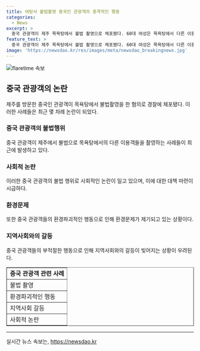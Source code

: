 ```yaml
---
title: 여탕서 불법촬영 중국인 관광객의 충격적인 행동
categories:
  - News
excerpt: >
  중국 관광객이 제주 목욕탕에서 불법 촬영으로 체포됐다. 60대 여성은 목욕탕에서 다른 이용객들을 휴대전화로 촬영한 혐의로 입건됐다. 중국 관광객들의 부적절한 행동은 최근 논란이 됐는데, 공휴지날 한복판에서 아이가 대변을 보는 모습이 공개되기도 했다. 또한, 편의점에서 남은 음식물이 산더미처럼 쌓여있는 모습이 폭로되면서 중국 관광객들의 행동에 대한 논란이 일었다.
feature_text: >
  중국 관광객이 제주 목욕탕에서 불법 촬영으로 체포됐다. 60대 여성은 목욕탕에서 다른 이용객들을 휴대전화로 촬영한 혐의로 입건됐다. 중국 관광객들의 부적절한 행동은 최근 논란이 됐는데, 공휴지날 한복판에서 아이가 대변을 보는 모습이 공개되기도 했다. 또한, 편의점에서 남은 음식물이 산더미처럼 쌓여있는 모습이 폭로되면서 중국 관광객들의 행동에 대한 논란이 일었다.
image: 'https://newsdao.kr/res/images/meta/newsdao_breakingnews.jpg'
---
```


<p><img src="https://newsdao.kr/res/images/meta/newsdao_breakingnews.jpg" alt="flaretime 속보" /></p>

<h2 data-ke-size="size26">중국 관광객의 논란</h2>

<p data-ke-size="size16">제주를 방문한 중국인 관광객이 목욕탕에서 불법촬영을 한 혐의로 경찰에 체포됐다. 이러한 사례들은 최근 몇 차례 논란이 되었다.</p>

<h3>중국 관광객의 불법행위</h3>

<p data-ke-size="size16">중국 관광객이 제주에서 불법으로 목욕탕에서의 다른 이용객들을 촬영하는 사례들이 최근에 발생하고 있다.</p>

<h3>사회적 논란</h3>

<p data-ke-size="size16">이러한 중국 관광객의 불법 행위로 사회적인 논란이 일고 있으며, 이에 대한 대책 마련이 시급하다.</p>

<h3>환경문제</h3>

<p data-ke-size="size16">또한 중국 관광객들의 환경파괴적인 행동으로 인해 환경문제가 제기되고 있는 상황이다.</p>

<h3>지역사회와의 갈등</h3>

<p data-ke-size="size16">중국 관광객들의 부적절한 행동으로 인해 지역사회와의 갈등이 빚어지는 상황이 우려된다.</p>

<table style="width: 100%;" border="1">
<tbody>
<tr>
<td style="text-align: center; height: 17px;"><b>중국 관광객 관련 사례</b></td>
</tr>
<tr>
<td style="height: 17px;">불법 촬영</td>
</tr>
<tr>
<td style="height: 17px;">환경파괴적인 행동</td>
</tr>
<tr>
<td style="height: 17px;">지역사회 갈등</td>
</tr>
<tr>
<td style="height: 17px;">사회적 논란</td>
</tr>
</tbody>
</table>

<hr>
실시간 뉴스 속보는, <a href="https://newsdao.kr" rel="dofollow">https://newsdao.kr</a>


